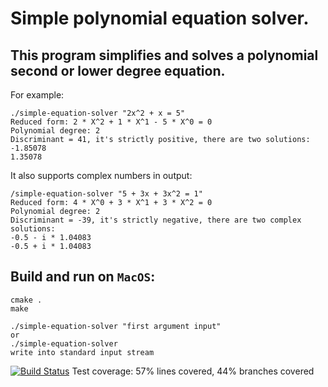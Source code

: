 # Simple polynomial equation solver.

This program simplifies and solves a polynomial second or lower degree equation.
-------
For example:
```
./simple-equation-solver "2x^2 + x = 5"
Reduced form: 2 * X^2 + 1 * X^1 - 5 * X^0 = 0
Polynomial degree: 2
Discriminant = 41, it's strictly positive, there are two solutions:
-1.85078
1.35078
```
It also supports complex numbers in output:
```
/simple-equation-solver "5 + 3x + 3x^2 = 1"
Reduced form: 4 * X^0 + 3 * X^1 + 3 * X^2 = 0
Polynomial degree: 2
Discriminant = -39, it's strictly negative, there are two complex solutions:
-0.5 - i * 1.04083
-0.5 + i * 1.04083
```

Build and run on `MacOS`:
-------

```
cmake .
make

./simple-equation-solver "first argument input" 
or
./simple-equation-solver
write into standard input stream
```
[![Build Status](https://travis-ci.org/dolovnyak/simple-equation-solver.png?branch=master)](https://travis-ci.org/dolovnyak/simple-equation-solver)
Test coverage: 57% lines covered, 44% branches covered
